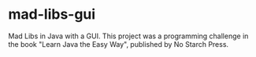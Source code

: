 # mad-libs-gui
Mad Libs in Java with a GUI.
This project was a programming challenge in the book "Learn Java the Easy Way", published by No Starch Press.
